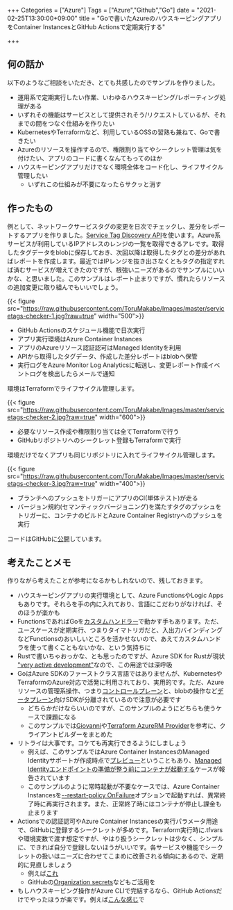 +++
Categories = ["Azure"]
Tags = ["Azure","Github","Go"]
date = "2021-02-25T13:30:00+09:00"
title = "Goで書いたAzureのハウスキーピングアプリをContainer InstancesとGitHub Actionsで定期実行する"

+++

## 何の話か

以下のようなご相談をいただき、とても共感したのでサンプルを作りました。

* 運用系で定期実行したい作業、いわゆるハウスキーピング/レポーティング処理がある
* いずれその機能はサービスとして提供されそう/リクエストしているが、それまでの間をつなぐ仕組みを作りたい
* KubernetesやTerraformなど、利用しているOSSの習熟も兼ねて、Goで書きたい
* Azureのリソースを操作するので、権限割り当てやシークレット管理は気を付けたい、アプリのコードに書くなんてもってのほか
* ハウスキーピングアプリだけでなく環境全体をコード化し、ライフサイクル管理したい
  * いずれこの仕組みが不要になったらサクッと消す

## 作ったもの

例として、ネットワークサービスタグの変更を日次でチェックし、差分をレポートするアプリを作りました。[Service Tag Discovery API](https://docs.microsoft.com/ja-jp/rest/api/virtualnetwork/servicetags/list)を使います。Azure系サービスが利用しているIPアドレスのレンジの一覧を取得できるアレです。取得したタグデータをblobに保存しておき、次回以降は取得したタグとの差分があればレポートを作成します。最近ではIPレンジを抜き出さなくともタグの指定すれば済むサービスが増えてきたのですが、根強いニーズがあるのでサンプルにいいかな、と思いました。このサンプルはレポート止まりですが、慣れたらリソースの追加変更に取り組んでもいいでしょう。

{{< figure src="https://raw.githubusercontent.com/ToruMakabe/Images/master/servicetags-checker-1.jpg?raw=true" width="500">}}

* GitHub Actionsのスケジュール機能で日次実行
* アプリ実行環境はAzure Container Instances
* アプリのAzureリソース認証認可はManaged Identityを利用
* APIから取得したタグデータ、作成した差分レポートはblobへ保管
* 実行ログをAzure Monitor Log Analyticsに転送し、変更レポート作成イベントログを検出したらメールで通知

環境はTerraformでライフサイクル管理します。

{{< figure src="https://raw.githubusercontent.com/ToruMakabe/Images/master/servicetags-checker-2.jpg?raw=true" width="600">}}

* 必要なリソース作成や権限割り当ては全てTerraformで行う
* GitHubリポジトリへのシークレット登録もTerraformで実行

環境だけでなくアプリも同じリポジトリに入れてライフサイクル管理します。

{{< figure src="https://raw.githubusercontent.com/ToruMakabe/Images/master/servicetags-checker-3.jpg?raw=true" width="400">}}

* ブランチへのプッシュをトリガーにアプリのCI(単体テスト)が走る
* バージョン規約(セマンティックバージョニング)を満たすタグのプッシュをトリガーに、コンテナのビルドとAzure Container Registryへのプッシュを実行

コードはGitHubに[公開](https://github.com/ToruMakabe/az-servicetags-checker-go)しています。

## 考えたことメモ

作りながら考えたことが参考になるかもしれないので、残しておきます。

* ハウスキーピングアプリの実行環境として、Azure FunctionsやLogic Appsもありです。それらを手の内に入れており、言語にこだわりがなければ、そのほうが楽かも
* FunctionsであればGoを[カスタムハンドラー](https://docs.microsoft.com/ja-jp/azure/azure-functions/functions-custom-handlers)で動かす手もあります。ただ、ユースケースが定期実行、つまりタイマトリガだと、入出力バインディングなどFunctionsのおいしいところを活かせないので、あえてカスタムハンドラを使って書くこともないかな、という気持ちに
* Rustで書いちゃおっかな、とも思ったのですが、Azure SDK for Rustが現状 ["very active development"](https://github.com/Azure/azure-sdk-for-rust)なので、この用途では深呼吸
* GoはAzure SDKのファーストクラス言語ではありませんが、KubernetesやTerraformのAzure対応で活発に利用されており、実用的です。ただ、Azureリソースの管理系操作、つまり[コントロールプレーン](https://github.com/Azure/azure-sdk-for-go)と、blobの操作など[データプレーン](https://github.com/Azure/azure-sdk-for-go#other-azure-go-packages)向けSDKが分離されているので注意が必要です
  * どちらかだけならいいのですが、このサンプルのようにどちらも使うケースで課題になる
  * このサンプルでは[Giovanni](https://github.com/tombuildsstuff/giovanni)や[Terraform AzureRM Provider](https://github.com/terraform-providers/terraform-provider-azurerm/blob/e1fc6984b5b5c75658f80552e40459b44eb3bd4a/azurerm/internal/clients/builder.go)を参考に、クライアントビルダーをまとめた
* リトライは大事です。コケても再実行できるようにしましょう
  * 例えば、このサンプルではAzure Container InstancesのManaged Identityサポートが作成時点で[プレビュー](https://docs.microsoft.com/ja-jp/azure/container-instances/container-instances-managed-identity)ということもあり、[Managed Identityエンドポイントの準備が整う前にコンテナが起動する](https://feedback.azure.com/forums/602224-azure-container-instances/suggestions/40834543-wait-for-the-managed-identity-endpoint-to-be-avail)ケースが報告されています
  * このサンプルのように常時起動が不要なケースでは、Azure Container Instancesを[--restart-policy OnFailure](https://docs.microsoft.com/ja-jp/azure/container-instances/container-instances-restart-policy)オプションで起動すれば、異常終了時に再実行されます。また、正常終了時にはコンテナが停止し課金も止まります
* Actionsでの認証認可やAzure Container Instancesの実行パラメータ用途で、GitHubに登録するシークレットが多めです。Terraform実行時に.tfvarsや環境変数で渡す想定ですが、やはり扱うシークレットは少なく、シンプルに、できれば自分で登録しないほうがいいです。各サービスや機能でシークレットの扱いはニーズに合わせてこまめに改善される傾向にあるので、定期的に見直しましょう
  * 例えば[これ](https://github.com/Azure/login/issues/39)
  * GitHubの[Organization secrets](https://github.blog/changelog/2020-05-14-organization-secrets/)などもご活用を
* もしハウスキーピング操作がAzure CLIで完結するなら、GitHub Actionsだけでやったほうが楽です。例えば[こんな感じ](https://docs.microsoft.com/ja-jp/azure/aks/node-upgrade-github-actions)で
